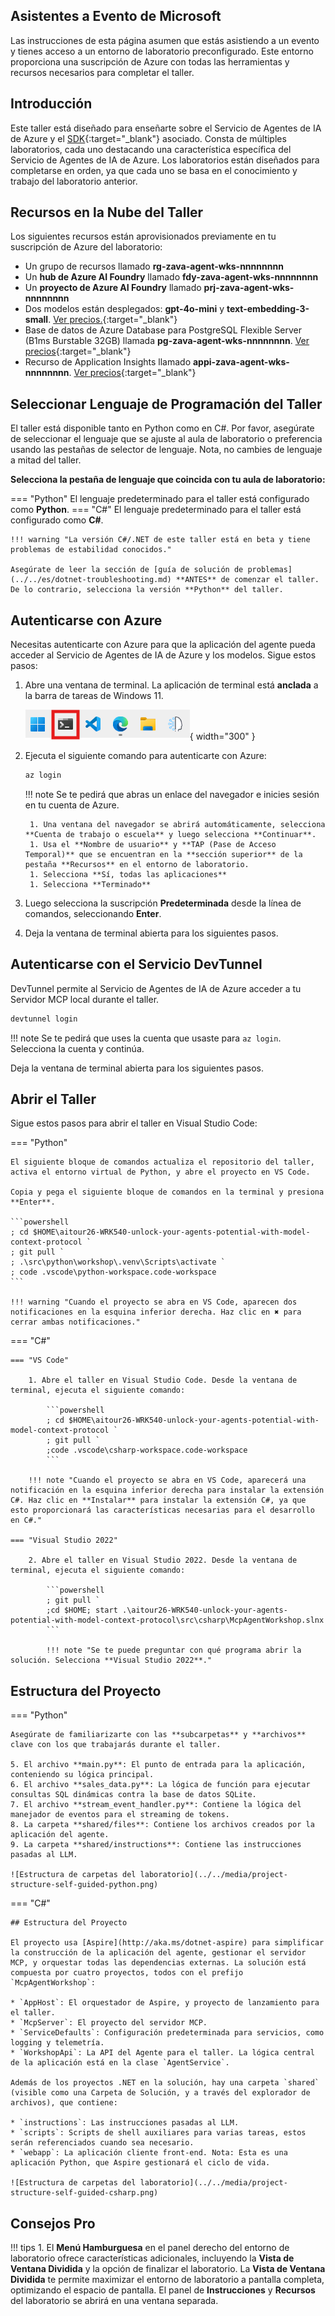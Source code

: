 ## Asistentes a Evento de Microsoft

Las instrucciones de esta página asumen que estás asistiendo a un evento y tienes acceso a un entorno de laboratorio preconfigurado. Este entorno proporciona una suscripción de Azure con todas las herramientas y recursos necesarios para completar el taller.

## Introducción

Este taller está diseñado para enseñarte sobre el Servicio de Agentes de IA de Azure y el [SDK](https://learn.microsoft.com/python/api/overview/azure/ai-projects-readme?context=%2Fazure%2Fai-services%2Fagents%2Fcontext%2Fcontext){:target="_blank"} asociado. Consta de múltiples laboratorios, cada uno destacando una característica específica del Servicio de Agentes de IA de Azure. Los laboratorios están diseñados para completarse en orden, ya que cada uno se basa en el conocimiento y trabajo del laboratorio anterior.

## Recursos en la Nube del Taller

Los siguientes recursos están aprovisionados previamente en tu suscripción de Azure del laboratorio:

- Un grupo de recursos llamado **rg-zava-agent-wks-nnnnnnnn**
- Un **hub de Azure AI Foundry** llamado **fdy-zava-agent-wks-nnnnnnnn**
- Un **proyecto de Azure AI Foundry** llamado **prj-zava-agent-wks-nnnnnnnn**
- Dos modelos están desplegados: **gpt-4o-mini** y **text-embedding-3-small**. [Ver precios.](https://azure.microsoft.com/pricing/details/cognitive-services/openai-service/){:target="\_blank"}
- Base de datos de Azure Database para PostgreSQL Flexible Server (B1ms Burstable 32GB) llamada **pg-zava-agent-wks-nnnnnnnn**. [Ver precios](https://azure.microsoft.com/pricing/details/postgresql/flexible-server){:target="\_blank"}
- Recurso de Application Insights llamado **appi-zava-agent-wks-nnnnnnnn**. [Ver precios](https://azure.microsoft.com/pricing/calculator/?service=monitor){:target="\_blank"}

## Seleccionar Lenguaje de Programación del Taller

El taller está disponible tanto en Python como en C#. Por favor, asegúrate de seleccionar el lenguaje que se ajuste al aula de laboratorio o preferencia usando las pestañas de selector de lenguaje. Nota, no cambies de lenguaje a mitad del taller.

**Selecciona la pestaña de lenguaje que coincida con tu aula de laboratorio:**

=== "Python"
    El lenguaje predeterminado para el taller está configurado como **Python**.
=== "C#"
    El lenguaje predeterminado para el taller está configurado como **C#**.

    !!! warning "La versión C#/.NET de este taller está en beta y tiene problemas de estabilidad conocidos."

    Asegúrate de leer la sección de [guía de solución de problemas](../../es/dotnet-troubleshooting.md) **ANTES** de comenzar el taller. De lo contrario, selecciona la versión **Python** del taller.

## Autenticarse con Azure

Necesitas autenticarte con Azure para que la aplicación del agente pueda acceder al Servicio de Agentes de IA de Azure y los modelos. Sigue estos pasos:

1. Abre una ventana de terminal. La aplicación de terminal está **anclada** a la barra de tareas de Windows 11.

    ![Abrir la ventana de terminal](../../media/windows-taskbar.png){ width="300" }

2. Ejecuta el siguiente comando para autenticarte con Azure:

    ```powershell
    az login
    ```

    !!! note
        Se te pedirá que abras un enlace del navegador e inicies sesión en tu cuenta de Azure.

        1. Una ventana del navegador se abrirá automáticamente, selecciona **Cuenta de trabajo o escuela** y luego selecciona **Continuar**.
        1. Usa el **Nombre de usuario** y **TAP (Pase de Acceso Temporal)** que se encuentran en la **sección superior** de la pestaña **Recursos** en el entorno de laboratorio.
        1. Selecciona **Sí, todas las aplicaciones**
        1. Selecciona **Terminado**

3. Luego selecciona la suscripción **Predeterminada** desde la línea de comandos, seleccionando **Enter**.

4. Deja la ventana de terminal abierta para los siguientes pasos.

## Autenticarse con el Servicio DevTunnel

DevTunnel permite al Servicio de Agentes de IA de Azure acceder a tu Servidor MCP local durante el taller.

```powershell
devtunnel login
```

!!! note
    Se te pedirá que uses la cuenta que usaste para `az login`. Selecciona la cuenta y continúa.

Deja la ventana de terminal abierta para los siguientes pasos.

## Abrir el Taller

Sigue estos pasos para abrir el taller en Visual Studio Code:

=== "Python"

    El siguiente bloque de comandos actualiza el repositorio del taller, activa el entorno virtual de Python, y abre el proyecto en VS Code.

    Copia y pega el siguiente bloque de comandos en la terminal y presiona **Enter**.

    ```powershell
    ; cd $HOME\aitour26-WRK540-unlock-your-agents-potential-with-model-context-protocol `
    ; git pull `
    ; .\src\python\workshop\.venv\Scripts\activate `
    ; code .vscode\python-workspace.code-workspace
    ```

    !!! warning "Cuando el proyecto se abra en VS Code, aparecen dos notificaciones en la esquina inferior derecha. Haz clic en ✖ para cerrar ambas notificaciones."

=== "C#"

    === "VS Code"

        1. Abre el taller en Visual Studio Code. Desde la ventana de terminal, ejecuta el siguiente comando:

            ```powershell
            ; cd $HOME\aitour26-WRK540-unlock-your-agents-potential-with-model-context-protocol `
            ; git pull `
            ;code .vscode\csharp-workspace.code-workspace
            ```

        !!! note "Cuando el proyecto se abra en VS Code, aparecerá una notificación en la esquina inferior derecha para instalar la extensión C#. Haz clic en **Instalar** para instalar la extensión C#, ya que esto proporcionará las características necesarias para el desarrollo en C#."

    === "Visual Studio 2022"

        2. Abre el taller en Visual Studio 2022. Desde la ventana de terminal, ejecuta el siguiente comando:

            ```powershell
            ; git pull `
            ;cd $HOME; start .\aitour26-WRK540-unlock-your-agents-potential-with-model-context-protocol\src\csharp\McpAgentWorkshop.slnx
            ```

            !!! note "Se te puede preguntar con qué programa abrir la solución. Selecciona **Visual Studio 2022**."

## Estructura del Proyecto

=== "Python"

    Asegúrate de familiarizarte con las **subcarpetas** y **archivos** clave con los que trabajarás durante el taller.

    5. El archivo **main.py**: El punto de entrada para la aplicación, conteniendo su lógica principal.
    6. El archivo **sales_data.py**: La lógica de función para ejecutar consultas SQL dinámicas contra la base de datos SQLite.
    7. El archivo **stream_event_handler.py**: Contiene la lógica del manejador de eventos para el streaming de tokens.
    8. La carpeta **shared/files**: Contiene los archivos creados por la aplicación del agente.
    9. La carpeta **shared/instructions**: Contiene las instrucciones pasadas al LLM.

    ![Estructura de carpetas del laboratorio](../../media/project-structure-self-guided-python.png)

=== "C#"

    ## Estructura del Proyecto

    El proyecto usa [Aspire](http://aka.ms/dotnet-aspire) para simplificar la construcción de la aplicación del agente, gestionar el servidor MCP, y orquestar todas las dependencias externas. La solución está compuesta por cuatro proyectos, todos con el prefijo `McpAgentWorkshop`:

    * `AppHost`: El orquestador de Aspire, y proyecto de lanzamiento para el taller.
    * `McpServer`: El proyecto del servidor MCP.
    * `ServiceDefaults`: Configuración predeterminada para servicios, como logging y telemetría.
    * `WorkshopApi`: La API del Agente para el taller. La lógica central de la aplicación está en la clase `AgentService`.

    Además de los proyectos .NET en la solución, hay una carpeta `shared` (visible como una Carpeta de Solución, y a través del explorador de archivos), que contiene:

    * `instructions`: Las instrucciones pasadas al LLM.
    * `scripts`: Scripts de shell auxiliares para varias tareas, estos serán referenciados cuando sea necesario.
    * `webapp`: La aplicación cliente front-end. Nota: Esta es una aplicación Python, que Aspire gestionará el ciclo de vida.

    ![Estructura de carpetas del laboratorio](../../media/project-structure-self-guided-csharp.png)

## Consejos Pro

!!! tips
    1. El **Menú Hamburguesa** en el panel derecho del entorno de laboratorio ofrece características adicionales, incluyendo la **Vista de Ventana Dividida** y la opción de finalizar el laboratorio. La **Vista de Ventana Dividida** te permite maximizar el entorno de laboratorio a pantalla completa, optimizando el espacio de pantalla. El panel de **Instrucciones** y **Recursos** del laboratorio se abrirá en una ventana separada.
